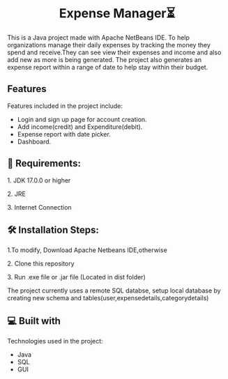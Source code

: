 <h1 align="center" id="title">Expense Manager⏳️</h1>
<p id="description">This is a Java project made with Apache NetBeans IDE. To help organizations manage their daily expenses by tracking the money they spend and receive.They can see view their expenses and income and also add new as more is being generated. The project also generates an expense report within a range of date to help stay within their budget.</p>

<h2>Features</h2>

Features included in the project include:

*   Login and sign up page for account creation.
*   Add income(credit) and Expenditure(debit).
*   Expense report with date picker.
*   Dashboard.
<h2>🧵️ Requirements:</h2>
    <p>1. JDK 17.0.0 or higher</p>
    <p>2. JRE</p>
    <p>3. Internet Connection</p>
<h2>🛠️ Installation Steps:</h2>

<p>1.To modify, Download Apache Netbeans IDE,otherwise</p>

<p>2. Clone this repository</p>

<p>3. Run .exe file or .jar file (Located in dist folder)</p>

<p>The project currently uses a remote SQL databse, setup local database by creating new schema and tables(user,expensedetails,categorydetails)</p>

<h2>💻 Built with</h2>

Technologies used in the project:

*   Java
*   SQL
*   GUI
